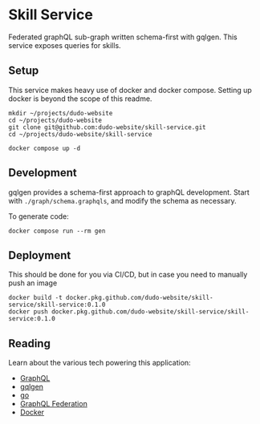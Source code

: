 # Skill Service

Federated graphQL sub-graph written schema-first with gqlgen. This service exposes queries for skills.

## Setup

This service makes heavy use of docker and docker compose. Setting up docker is beyond the scope of this readme.

```shell
mkdir ~/projects/dudo-website
cd ~/projects/dudo-website
git clone git@github.com:dudo-website/skill-service.git
cd ~/projects/dudo-website/skill-service

docker compose up -d
```

## Development

gqlgen provides a schema-first approach to graphQL development. Start with `./graph/schema.graphqls`, and modify the schema as necessary.

To generate code:

```shell
docker compose run --rm gen
```

## Deployment

This should be done for you via CI/CD, but in case you need to manually push an image

```shell
docker build -t docker.pkg.github.com/dudo-website/skill-service/skill-service:0.1.0
docker push docker.pkg.github.com/dudo-website/skill-service/skill-service:0.1.0
```

## Reading

Learn about the various tech powering this application:

- [GraphQL](https://graphql.org)
- [gqlgen](https://github.com/99designs/gqlgen)
- [go](https://go.dev)
- [GraphQL Federation](https://www.apollographql.com/docs/federation)
- [Docker](https://docs.docker.com/compose/gettingstarted)
